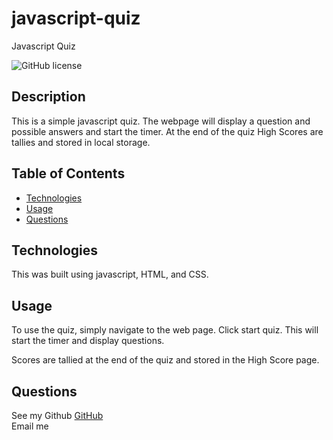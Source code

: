 # javascript-quiz
Javascript Quiz

 ![GitHub license](https://img.shields.io/badge/license-MIT-blue.svg)

##  Description
This is a simple javascript quiz. The webpage will display a question and possible answers and start the timer. At the end of the quiz High Scores are tallies and stored in local storage.

##  Table of Contents
* [Technologies](#technologies)
* [Usage](#usage)
* [Questions](#questions)
  
## Technologies
This was built using javascript, HTML, and CSS.


## Usage
To use the quiz, simply navigate to the web page. Click start quiz. This will start the timer and display questions. 


Scores are tallied at the end of the quiz and stored in the High Score page.


## Questions  
See my Github [GitHub](https://www.github.com/username)  
Email me  <emailaddress >

